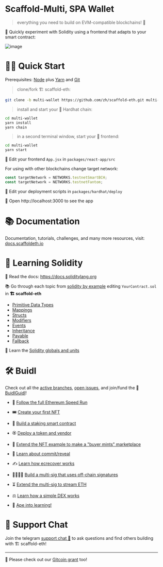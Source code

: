 # Scaffold-Multi, SPA Wallet

> everything you need to build on EVM-compatible blockchains! 🚀

🧪 Quickly experiment with Solidity using a frontend that adapts to your smart contract:

![image](https://user-images.githubusercontent.com/2653167/124158108-c14ca380-da56-11eb-967e-69cde37ca8eb.png)

# 🏄‍♂️ Quick Start

Prerequisites: [Node](https://nodejs.org/en/download/) plus [Yarn](https://classic.yarnpkg.com/en/docs/install/) and [Git](https://git-scm.com/downloads)

> clone/fork 🏗 scaffold-eth:

```bash
git clone -b multi-wallet https://github.com/zh/scaffold-eth.git multi-wallet
```

> install and start your 👷‍ Hardhat chain:

```bash
cd multi-wallet
yarn install
yarn chain
```

> in a second terminal window, start your 📱 frontend:

```bash
cd multi-wallet
yarn start
```

📝 Edit your frontend `App.jsx` in `packages/react-app/src`

For using with other blockchains change target network:

```js
const targetNetwork = NETWORKS.testnetSmartBCH;
const targetNetwork = NETWORKS.testnetFantom;
```

💼 Edit your deployment scripts in `packages/hardhat/deploy`

📱 Open http://localhost:3000 to see the app

# 📚 Documentation

Documentation, tutorials, challenges, and many more resources, visit: [docs.scaffoldeth.io](https://docs.scaffoldeth.io)

# 🔭 Learning Solidity

📕 Read the docs: https://docs.soliditylang.org

📚 Go through each topic from [solidity by example](https://solidity-by-example.org) editing `YourContract.sol` in **🏗 scaffold-eth**

- [Primitive Data Types](https://solidity-by-example.org/primitives/)
- [Mappings](https://solidity-by-example.org/mapping/)
- [Structs](https://solidity-by-example.org/structs/)
- [Modifiers](https://solidity-by-example.org/function-modifier/)
- [Events](https://solidity-by-example.org/events/)
- [Inheritance](https://solidity-by-example.org/inheritance/)
- [Payable](https://solidity-by-example.org/payable/)
- [Fallback](https://solidity-by-example.org/fallback/)

📧 Learn the [Solidity globals and units](https://solidity.readthedocs.io/en/v0.6.6/units-and-global-variables.html)

# 🛠 Buidl

Check out all the [active branches](https://github.com/austintgriffith/scaffold-eth/branches/active), [open issues](https://github.com/austintgriffith/scaffold-eth/issues), and join/fund the 🏰 [BuidlGuidl](https://BuidlGuidl.com)!

- 🚤 [Follow the full Ethereum Speed Run](https://medium.com/@austin_48503/%EF%B8%8Fethereum-dev-speed-run-bd72bcba6a4c)

- 🎟 [Create your first NFT](https://github.com/austintgriffith/scaffold-eth/tree/simple-nft-example)
- 🥩 [Build a staking smart contract](https://github.com/austintgriffith/scaffold-eth/tree/challenge-1-decentralized-staking)
- 🏵 [Deploy a token and vendor](https://github.com/austintgriffith/scaffold-eth/tree/challenge-2-token-vendor)
- 🎫 [Extend the NFT example to make a "buyer mints" marketplace](https://github.com/austintgriffith/scaffold-eth/tree/buyer-mints-nft)
- 🎲 [Learn about commit/reveal](https://github.com/austintgriffith/scaffold-eth/tree/commit-reveal-with-frontend)
- ✍️ [Learn how ecrecover works](https://github.com/austintgriffith/scaffold-eth/tree/signature-recover)
- 👩‍👩‍👧‍👧 [Build a multi-sig that uses off-chain signatures](https://github.com/austintgriffith/scaffold-eth/tree/meta-multi-sig)
- ⏳ [Extend the multi-sig to stream ETH](https://github.com/austintgriffith/scaffold-eth/tree/streaming-meta-multi-sig)
- ⚖️ [Learn how a simple DEX works](https://medium.com/@austin_48503/%EF%B8%8F-minimum-viable-exchange-d84f30bd0c90)
- 🦍 [Ape into learning!](https://github.com/austintgriffith/scaffold-eth/tree/aave-ape)

# 💬 Support Chat

Join the telegram [support chat 💬](https://t.me/joinchat/KByvmRe5wkR-8F_zz6AjpA) to ask questions and find others building with 🏗 scaffold-eth!

---

🙏 Please check out our [Gitcoin grant](https://gitcoin.co/grants/2851/scaffold-eth) too!
